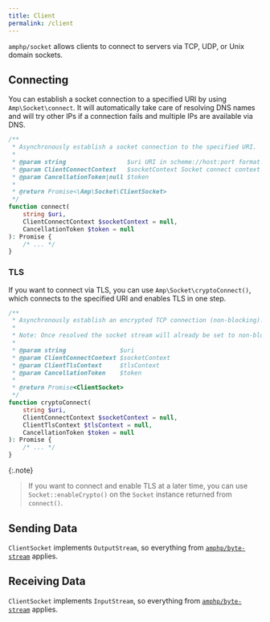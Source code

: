 ```yaml
---
title: Client
permalink: /client
---
```

`amphp/socket` allows clients to connect to servers via TCP, UDP, or Unix domain sockets.

## Connecting

You can establish a socket connection to a specified URI by using `Amp\Socket\connect`. It will automatically take care of resolving DNS names and will try other IPs if a connection fails and multiple IPs are available via DNS.

```php
/**
 * Asynchronously establish a socket connection to the specified URI.
 *
 * @param string                 $uri URI in scheme://host:port format. TCP is assumed if no scheme is present.
 * @param ClientConnectContext   $socketContext Socket connect context to use when connecting.
 * @param CancellationToken|null $token
 *
 * @return Promise<\Amp\Socket\ClientSocket>
 */
function connect(
    string $uri,
    ClientConnectContext $socketContext = null,
    CancellationToken $token = null
): Promise {
    /* ... */
}
```

### TLS

If you want to connect via TLS, you can use `Amp\Socket\cryptoConnect()`, which connects to the specified URI and enables TLS in one step.

```php
/**
 * Asynchronously establish an encrypted TCP connection (non-blocking).
 *
 * Note: Once resolved the socket stream will already be set to non-blocking mode.
 *
 * @param string               $uri
 * @param ClientConnectContext $socketContext
 * @param ClientTlsContext     $tlsContext
 * @param CancellationToken    $token
 *
 * @return Promise<ClientSocket>
 */
function cryptoConnect(
    string $uri,
    ClientConnectContext $socketContext = null,
    ClientTlsContext $tlsContext = null,
    CancellationToken $token = null
): Promise {
    /* ... */
}
```

{:.note}
> If you want to connect and enable TLS at a later time, you can use `Socket::enableCrypto()` on the `Socket` instance returned from `connect()`.

## Sending Data

`ClientSocket` implements `OutputStream`, so everything from [`amphp/byte-stream`](https://amphp.org/byte-stream/#outputstream) applies.

## Receiving Data

`ClientSocket` implements `InputStream`, so everything from [`amphp/byte-stream`](https://amphp.org/byte-stream/#inputstream) applies.
